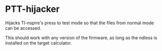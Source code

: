 # PTT-hijacker

Hijacks TI-nspire's press to test mode so that the files from normal mode can be accessed.


This should work with any version of the firmware, as long as the ndless is installed on the target calculator.

